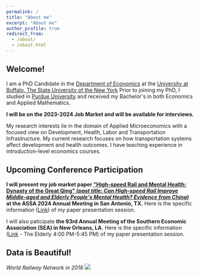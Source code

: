 ```yaml
---
permalink: /
title: "About me"
excerpt: "About me"
author_profile: true
redirect_from: 
  - /about/
  - /about.html
---
```


## Welcome! ## 

I am a PhD Candidate in the [Department of Economics](https://arts-sciences.buffalo.edu/economics.html) at the [University at Buffalo, The State University of the New York](https://www.buffalo.edu/) Prior to joining my PhD, I studied in [Purdue University](https://www.purdue.edu/) and received my Bachelor's in both Economics and Applied Mathematics.

**I will be on the 2023-2024 Job Market and will be available for interviews.**

My research interests lie in the domain of Applied Microeconomics with a focused view on Development, Health, Labor and Transportation Infrastructure. My current research focuses on how transportation systems affect development and health outcomes. I have teaching experience in introduction-level economics courses. 

## Upcoming Conference Participation ##

**I will present my job market paper ["High-speed Rail and Mental Health: Dynasty of the Great Qing" *(past title: Can High-speed Rail Improve Middle-aged and Elderly People's Mental Health? Evidence from China)*](/yushangw/files/pdf/research/JMP_YushangWei.pdf) at the ASSA 2024 Annual Meeting in San Antonio, TX.** Here is the specific information ([Link](https://www.aeaweb.org/conference/2024/preliminary/2067?q=eNqrVipOLS7OzM8LqSxIVbKqhnGVrJQMlWp1lBKLi_OTgRwlHaWS1KJcXCArPDUTyElJrAQp0TUFSWTmpkKUlGWmloMMKSooXDAKmBoo1dYCXDDhxh0Q)) of my paper presentation session. 

I will also paticipate **the 93rd Annual Meeting of the Southern Economic Association (SEA) in New Orleans, LA**. Here is the specific information ([Link](https://www.southerneconomic.org/event/7662b305-ad92-474d-8f2c-bce1240b9858/websitePage:efc0c532-2b5f-4374-b1ab-4fae7867ce0b) - The Elderly
4:00 PM-5:45 PM) of my paper presentation session.

## Data is Beautiful! ##
*World Railway Network in 2018*
![](/yushangw/images/aboutme/worldmap.jpg)
